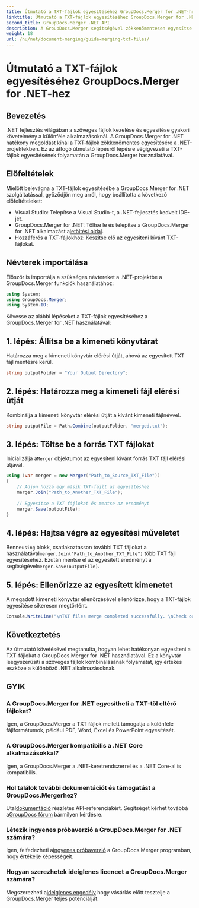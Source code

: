 ```yaml
---
title: Útmutató a TXT-fájlok egyesítéséhez GroupDocs.Merger for .NET-hez
linktitle: Útmutató a TXT-fájlok egyesítéséhez GroupDocs.Merger for .NET-hez
second_title: GroupDocs.Merger .NET API
description: A GroupDocs.Merger segítségével zökkenőmentesen egyesítse a TXT-fájlokat a .NET-ben. Lépésről lépésre útmutató fejlesztőknek. Dokumentáció és támogatás elérhető.
weight: 18
url: /hu/net/document-merging/guide-merging-txt-files/
---
```


# Útmutató a TXT-fájlok egyesítéséhez GroupDocs.Merger for .NET-hez

## Bevezetés
.NET fejlesztés világában a szöveges fájlok kezelése és egyesítése gyakori követelmény a különféle alkalmazásoknál. A GroupDocs.Merger for .NET hatékony megoldást kínál a TXT-fájlok zökkenőmentes egyesítésére a .NET-projektekben. Ez az átfogó útmutató lépésről lépésre végigvezeti a TXT-fájlok egyesítésének folyamatán a GroupDocs.Merger használatával.
## Előfeltételek
Mielőtt belevágna a TXT-fájlok egyesítésébe a GroupDocs.Merger for .NET szolgáltatással, győződjön meg arról, hogy beállította a következő előfeltételeket:
- Visual Studio: Telepítse a Visual Studio-t, a .NET-fejlesztés kedvelt IDE-jét.
-  GroupDocs.Merger for .NET: Töltse le és telepítse a GroupDocs.Merger for .NET alkalmazást a[letöltési oldal](https://releases.groupdocs.com/merger/net/).
- Hozzáférés a TXT-fájlokhoz: Készítse elő az egyesíteni kívánt TXT-fájlokat.

## Névterek importálása
Először is importálja a szükséges névtereket a .NET-projektbe a GroupDocs.Merger funkciók használatához:
```csharp
using System; 
using GroupDocs.Merger;
using System.IO;
```

Kövesse az alábbi lépéseket a TXT-fájlok egyesítéséhez a GroupDocs.Merger for .NET használatával:
## 1. lépés: Állítsa be a kimeneti könyvtárat
Határozza meg a kimeneti könyvtár elérési útját, ahová az egyesített TXT fájl mentésre kerül.
```csharp
string outputFolder = "Your Output Directory";
```
## 2. lépés: Határozza meg a kimeneti fájl elérési útját
Kombinálja a kimeneti könyvtár elérési útját a kívánt kimeneti fájlnévvel.
```csharp
string outputFile = Path.Combine(outputFolder, "merged.txt");
```
## 3. lépés: Töltse be a forrás TXT fájlokat
 Inicializálja a`Merger` objektumot az egyesíteni kívánt forrás TXT fájl elérési útjával.
```csharp
using (var merger = new Merger("Path_to_Source_TXT_File"))
{
    // Adjon hozzá egy másik TXT-fájlt az egyesítéshez
    merger.Join("Path_to_Another_TXT_File");
    
    // Egyesítse a TXT fájlokat és mentse az eredményt
    merger.Save(outputFile);
}
```
## 4. lépés: Hajtsa végre az egyesítési műveletet
 Benne`using` blokk, csatlakoztasson további TXT fájlokat a használatával`merger.Join("Path_to_Another_TXT_File")` több TXT fájl egyesítéséhez. Ezután mentse el az egyesített eredményt a segítségével`merger.Save(outputFile)`.
## 5. lépés: Ellenőrizze az egyesített kimenetet
A megadott kimeneti könyvtár ellenőrzésével ellenőrizze, hogy a TXT-fájlok egyesítése sikeresen megtörtént.
```csharp
Console.WriteLine("\nTXT files merge completed successfully. \nCheck output in {0}", outputFolder);
```

## Következtetés
Az útmutató követésével megtanulta, hogyan lehet hatékonyan egyesíteni a TXT-fájlokat a GroupDocs.Merger for .NET használatával. Ez a könyvtár leegyszerűsíti a szöveges fájlok kombinálásának folyamatát, így értékes eszköze a különböző .NET alkalmazásoknak.

## GYIK
### A GroupDocs.Merger for .NET egyesítheti a TXT-től eltérő fájlokat?
Igen, a GroupDocs.Merger a TXT fájlok mellett támogatja a különféle fájlformátumok, például PDF, Word, Excel és PowerPoint egyesítését.
### A GroupDocs.Merger kompatibilis a .NET Core alkalmazásokkal?
Igen, a GroupDocs.Merger a .NET-keretrendszerrel és a .NET Core-al is kompatibilis.
### Hol találok további dokumentációt és támogatást a GroupDocs.Mergerhez?
 Utal[dokumentáció](https://tutorials.groupdocs.com/merger/net/) részletes API-referenciákért. Segítséget kérhet továbbá a[GroupDocs fórum](https://forum.groupdocs.com/c/merger/32) bármilyen kérdésre.
### Létezik ingyenes próbaverzió a GroupDocs.Merger for .NET számára?
 Igen, felfedezheti a[ingyenes próbaverzió](https://releases.groupdocs.com/) a GroupDocs.Merger programban, hogy értékelje képességeit.
### Hogyan szerezhetek ideiglenes licencet a GroupDocs.Merger számára?
 Megszerezheti a[ideiglenes engedély](https://purchase.groupdocs.com/temporary-license/) hogy vásárlás előtt tesztelje a GroupDocs.Merger teljes potenciálját.